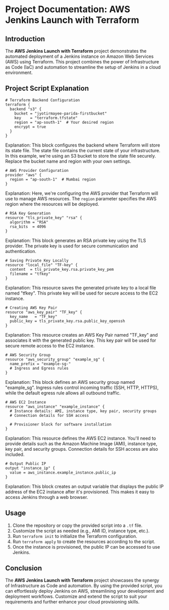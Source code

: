 
# Project Documentation: AWS Jenkins Launch with Terraform

## Introduction

The **AWS Jenkins Launch with Terraform** project demonstrates the automated deployment of a Jenkins instance on Amazon Web Services (AWS) using Terraform. This project combines the power of Infrastructure as Code (IaC) and automation to streamline the setup of Jenkins in a cloud environment.

## Project Script Explanation

```hcl
# Terraform Backend Configuration
terraform {
  backend "s3" {
    bucket = "jyotirmayee-parida-firstbucket"
    key    = "terraform.tfstate"
    region = "ap-south-1"  # Your desired region
    encrypt = true
  }
}
```

Explanation: This block configures the backend where Terraform will store its state file. The state file contains the current state of your infrastructure. In this example, we're using an S3 bucket to store the state file securely. Replace the bucket name and region with your own settings.

```hcl
# AWS Provider Configuration
provider "aws" {
  region = "ap-south-1"  # Mumbai region
}
```

Explanation: Here, we're configuring the AWS provider that Terraform will use to manage AWS resources. The `region` parameter specifies the AWS region where the resources will be deployed.

```hcl
# RSA Key Generation
resource "tls_private_key" "rsa" {
  algorithm = "RSA"
  rsa_bits  = 4096
}
```

Explanation: This block generates an RSA private key using the TLS provider. The private key is used for secure communication and authentication.

```hcl
# Saving Private Key Locally
resource "local_file" "TF-key" {
  content  = tls_private_key.rsa.private_key_pem
  filename = "tfkey"
}
```

Explanation: This resource saves the generated private key to a local file named "tfkey". This private key will be used for secure access to the EC2 instance.

```hcl
# Creating AWS Key Pair
resource "aws_key_pair" "TF_key" {
  key_name   = "TF_key"
  public_key = tls_private_key.rsa.public_key_openssh
}
```

Explanation: This resource creates an AWS Key Pair named "TF_key" and associates it with the generated public key. This key pair will be used for secure remote access to the EC2 instance.

```hcl
# AWS Security Group
resource "aws_security_group" "example_sg" {
  name_prefix = "example-sg-"
  # Ingress and Egress rules
}
```

Explanation: This block defines an AWS security group named "example_sg". Ingress rules control incoming traffic (SSH, HTTP, HTTPS), while the default egress rule allows all outbound traffic.

```hcl
# AWS EC2 Instance
resource "aws_instance" "example_instance" {
  # Instance details: AMI, instance type, key pair, security groups
  # Connection details for SSH access

  # Provisioner block for software installation
}
```

Explanation: This resource defines the AWS EC2 instance. You'll need to provide details such as the Amazon Machine Image (AMI), instance type, key pair, and security groups. Connection details for SSH access are also included.

```hcl
# Output Public IP
output "instance_ip" {
  value = aws_instance.example_instance.public_ip
}
```

Explanation: This block creates an output variable that displays the public IP address of the EC2 instance after it's provisioned. This makes it easy to access Jenkins through a web browser.

## Usage

1. Clone the repository or copy the provided script into a `.tf` file.
2. Customize the script as needed (e.g., AMI ID, instance type, etc.).
3. Run `terraform init` to initialize the Terraform configuration.
4. Run `terraform apply` to create the resources according to the script.
5. Once the instance is provisioned, the public IP can be accessed to use Jenkins.

## Conclusion

The **AWS Jenkins Launch with Terraform** project showcases the synergy of Infrastructure as Code and automation. By using the provided script, you can effortlessly deploy Jenkins on AWS, streamlining your development and deployment workflows. Customize and extend the script to suit your requirements and further enhance your cloud provisioning skills.

